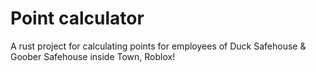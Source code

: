 # Point calculator

A rust project for calculating points for employees of Duck Safehouse & Goober Safehouse inside Town, Roblox!
